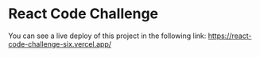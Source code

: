 # React Code Challenge
You can see a live deploy of this project in the following link: https://react-code-challenge-six.vercel.app/

